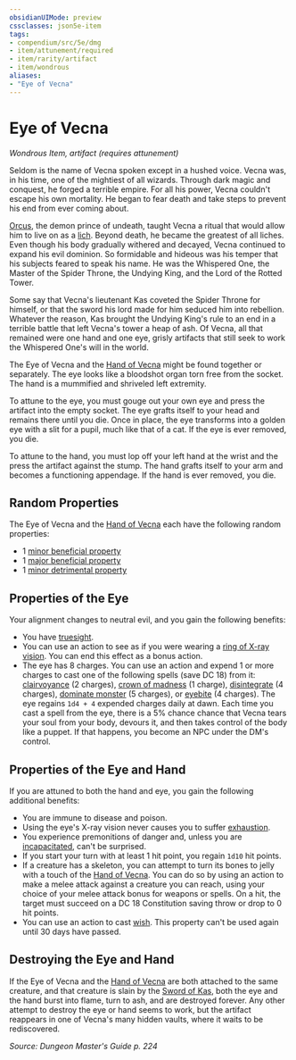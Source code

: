 ```yaml
---
obsidianUIMode: preview
cssclasses: json5e-item
tags:
- compendium/src/5e/dmg
- item/attunement/required
- item/rarity/artifact
- item/wondrous
aliases: 
- "Eye of Vecna"
---
```

# Eye of Vecna
*Wondrous Item, artifact (requires attunement)*  


Seldom is the name of Vecna spoken except in a hushed voice. Vecna was, in his time, one of the mightiest of all wizards. Through dark magic and conquest, he forged a terrible empire. For all his power, Vecna couldn't escape his own mortality. He began to fear death and take steps to prevent his end from ever coming about.

[Orcus](z_compendium/bestiary/npc/orcus-mpmm.md), the demon prince of undeath, taught Vecna a ritual that would allow him to live on as a [lich](z_compendium/bestiary/undead/lich.md). Beyond death, he became the greatest of all liches. Even though his body gradually withered and decayed, Vecna continued to expand his evil dominion. So formidable and hideous was his temper that his subjects feared to speak his name. He was the Whispered One, the Master of the Spider Throne, the Undying King, and the Lord of the Rotted Tower.

Some say that Vecna's lieutenant Kas coveted the Spider Throne for himself, or that the sword his lord made for him seduced him into rebellion. Whatever the reason, Kas brought the Undying King's rule to an end in a terrible battle that left Vecna's tower a heap of ash. Of Vecna, all that remained were one hand and one eye, grisly artifacts that still seek to work the Whispered One's will in the world.

The Eye of Vecna and the [Hand of Vecna](z_compendium/items/hand-of-vecna.md) might be found together or separately. The eye looks like a bloodshot organ torn free from the socket. The hand is a mummified and shriveled left extremity.

To attune to the eye, you must gouge out your own eye and press the artifact into the empty socket. The eye grafts itself to your head and remains there until you die. Once in place, the eye transforms into a golden eye with a slit for a pupil, much like that of a cat. If the eye is ever removed, you die.

To attune to the hand, you must lop off your left hand at the wrist and the press the artifact against the stump. The hand grafts itself to your arm and becomes a functioning appendage. If the hand is ever removed, you die.

## Random Properties

The Eye of Vecna and the [Hand of Vecna](z_compendium/items/hand-of-vecna.md) each have the following random properties:

- 1 [minor beneficial property](z_compendium/tables/artifact-properties-minor-beneficial-properties.md)  
- 1 [major beneficial property](z_compendium/tables/artifact-properties-major-beneficial-properties.md)  
- 1 [minor detrimental property](z_compendium/tables/artifact-properties-minor-detrimental-properties.md)  

## Properties of the Eye

Your alignment changes to neutral evil, and you gain the following benefits:

- You have [truesight](z_compendium/rules/senses.md#truesight).  
- You can use an action to see as if you were wearing a [ring of X-ray vision](z_compendium/items/ring-of-x-ray-vision.md). You can end this effect as a bonus action.  
- The eye has 8 charges. You can use an action and expend 1 or more charges to cast one of the following spells (save DC 18) from it: [clairvoyance](z_compendium/spells/clairvoyance.md) (2 charges), [crown of madness](z_compendium/spells/crown-of-madness.md) (1 charge), [disintegrate](z_compendium/spells/disintegrate.md) (4 charges), [dominate monster](z_compendium/spells/dominate-monster.md) (5 charges), or [eyebite](z_compendium/spells/eyebite.md) (4 charges). The eye regains `1d4 + 4` expended charges daily at dawn. Each time you cast a spell from the eye, there is a 5% chance chance that Vecna tears your soul from your body, devours it, and then takes control of the body like a puppet. If that happens, you become an NPC under the DM's control.  

## Properties of the Eye and Hand

If you are attuned to both the hand and eye, you gain the following additional benefits:

- You are immune to disease and poison.  
- Using the eye's X-ray vision never causes you to suffer [exhaustion](z_compendium/rules/conditions.md#exhaustion).  
- You experience premonitions of danger and, unless you are [incapacitated](z_compendium/rules/conditions.md#incapacitated), can't be surprised.  
- If you start your turn with at least 1 hit point, you regain `1d10` hit points.  
- If a creature has a skeleton, you can attempt to turn its bones to jelly with a touch of the [Hand of Vecna](z_compendium/items/hand-of-vecna.md). You can do so by using an action to make a melee attack against a creature you can reach, using your choice of your melee attack bonus for weapons or spells. On a hit, the target must succeed on a DC 18 Constitution saving throw or drop to 0 hit points.  
- You can use an action to cast [wish](z_compendium/spells/wish.md). This property can't be used again until 30 days have passed.  

## Destroying the Eye and Hand

If the Eye of Vecna and the [Hand of Vecna](z_compendium/items/hand-of-vecna.md) are both attached to the same creature, and that creature is slain by the [Sword of Kas](z_compendium/items/sword-of-kas.md), both the eye and the hand burst into flame, turn to ash, and are destroyed forever. Any other attempt to destroy the eye or hand seems to work, but the artifact reappears in one of Vecna's many hidden vaults, where it waits to be rediscovered.

*Source: Dungeon Master's Guide p. 224*